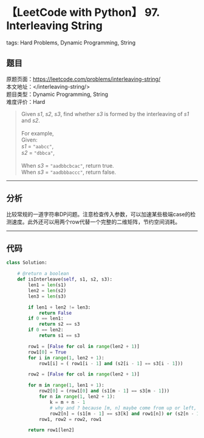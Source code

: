 # 【LeetCode with Python】 97. Interleaving String
tags: Hard Problems, Dynamic Programming, String

## 题目
原题页面：<https://leetcode.com/problems/interleaving-string/><br/>
本文地址：<<leetcode-with-python-domain>/interleaving-string/><br/>
题目类型：Dynamic Programming, String<br/>
难度评价：Hard<br/>

> Given *s1*, *s2*, *s3*, find whether *s3* is formed by the interleaving of *s1* and *s2*.<br/>
><br/>
> For example,<br/>
> Given:<br/>
> *s1* = `"aabcc"`,<br/>
> *s2* = `"dbbca"`,<br/>
><br/>
> When *s3* = `"aadbbcbcac"`, return true.<br/>
> When *s3* = `"aadbbbaccc"`, return false.<br/>

<!-- more -->

---
## 分析
比较常规的一道字符串DP问题。注意检查传入参数，可以加速某些极端case的检测速度。此外还可以用两个row代替一个完整的二维矩阵，节约空间消耗。<br/>

---
## 代码
``` python
class Solution:

    # @return a boolean
    def isInterleave(self, s1, s2, s3):
        len1 = len(s1)
        len2 = len(s2)
        len3 = len(s3)

        if len1 + len2 != len3:
            return False
        if 0 == len1:
            return s2 == s3
        if 0 == len2:
            return s1 == s3

        row1 = [False for col in range(len2 + 1)]
        row1[0] = True
        for i in range(1, len2 + 1):
            row1[i] = ( row1[i - 1] and (s2[i - 1] == s3[i - 1]))

        row2 = [False for col in range(len2 + 1)]

        for m in range(1, len1 + 1):
            row2[0] = (row1[0] and (s1[m - 1] == s3[m - 1]))
            for n in range(1, len2 + 1):
                k = m + n - 1
                # why and ? because [m, n] maybe come from up or left, one of the two is the right source.
                row2[n] = (s1[m - 1] == s3[k] and row1[n]) or (s2[n - 1] == s3[k] and row2[n - 1])
            row1, row2 = row2, row1

        return row1[len2]
```
